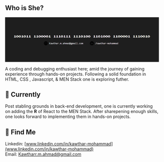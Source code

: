 ## Who is She?

<!--
**Kawthara-M/Kawthara-M** is a ✨ _special_ ✨ repository because its `README.md` (this file) appears on your GitHub profile.

Here are some ideas to get you started:

- 🔭 I’m currently working on ...
- 🌱 I’m currently learning ...
- 👯 I’m looking to collaborate on ...
- 🤔 I’m looking for help with ...
- 💬 Ask me about ...
- 📫 How to reach me: ...
- 😄 Pronouns: ...
- ⚡ Fun fact: ...
-->
<img src="profile.png"  style="vertical-align:middle;">

A coding and debugging enthusiast here; amid the journey of gaining experience through hands-on projects. Following a solid foundation in HTML, CSS , Javascript, & MEN Stack one is exploring futher.

##  🌱 Currently
Post stabling grounds in back-end development, one is currently working on adding the <b>R</b> of React to the MEN Stack. After sharepening enough skills, one looks forward to implementing them in hands-on projects.
<br>


## 📮 Find Me
Linkedin: [www.linkedin.com/in/kawthar-mohammad](www.linkedin.com/in/kawthar-mohammad) <br>
Email: [Kawtharr.m.ahmad@gmail.com](mailto:someone@example.com)
